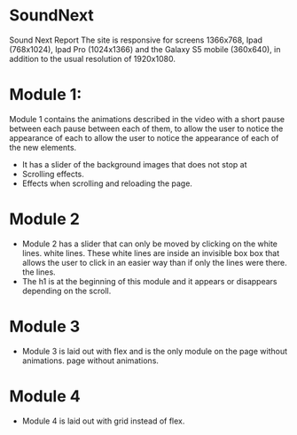 # SoundNext

Sound Next Report
The site is responsive for screens 1366x768, Ipad (768x1024), Ipad Pro
(1024x1366) and the Galaxy S5 mobile (360x640), in addition to the usual resolution of
1920x1080.

# Module 1:
Module 1 contains the animations described in the video with a short pause between each
pause between each of them, to allow the user to notice the appearance of each
to allow the user to notice the appearance of each of the new elements.
- It has a slider of the background images that does not stop at
- Scrolling effects.
- Effects when scrolling and reloading the page.

# Module 2 
- Module 2 has a slider that can only be moved by clicking on the white lines.
white lines. These white lines are inside an invisible box
box that allows the user to click in an easier way than if only the lines were there.
the lines.
- The h1 is at the beginning of this module and it appears or disappears depending on the
scroll.

# Module 3
- Module 3 is laid out with flex and is the only module on the page without animations.
page without animations.

# Module 4
- Module 4 is laid out with grid instead of flex.


